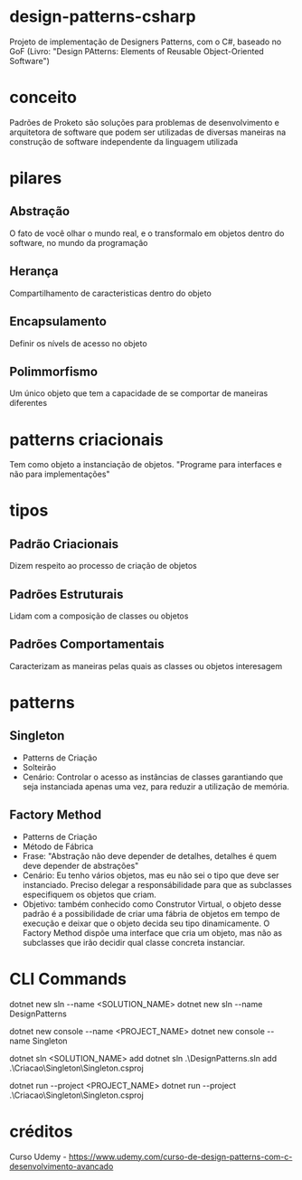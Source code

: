 # design-patterns-csharp
Projeto de implementação de Designers Patterns, com o C#, baseado no GoF (Livro: "Design PAtterns: Elements of Reusable Object-Oriented Software")

# conceito
Padrões de Proketo são soluções para problemas de desenvolvimento e arquitetora de software que podem ser utilizadas de diversas maneiras na construção de software independente da linguagem utilizada

# pilares
## Abstração
  O fato de você olhar o mundo real, e o transformalo em objetos dentro do software, no mundo da programação
## Herança
  Compartilhamento de caracteristicas dentro do objeto
## Encapsulamento
  Definir os nívels de acesso no objeto
## Polimmorfismo
  Um único objeto que tem a capacidade de se comportar de maneiras diferentes

# patterns criacionais
Tem como objeto a instanciação de objetos. "Programe para interfaces e não para implementações"

# tipos
## Padrão Criacionais
Dizem respeito ao processo de criação de objetos
## Padrões Estruturais
Lidam com a composição de classes ou objetos
## Padrões Comportamentais
Caracterizam as maneiras pelas quais as classes ou objetos interesagem 

# patterns
## Singleton
 - Patterns de Criação
 - Solteirão
 - Cenário: Controlar o acesso as instâncias de classes garantiando que seja instanciada apenas uma vez, para reduzir a utilização de memória.

 ## Factory Method
  - Patterns de Criação 
  - Método de Fábrica
  - Frase: "Abstração não deve depender de detalhes, detalhes é quem deve depender de abstrações"
  - Cenário: Eu tenho vários objetos, mas eu não sei o tipo que deve ser instanciado. Preciso delegar a responsábilidade para que as subclasses especifiquem os objetos que criam.
  - Objetivo: também conhecido como Construtor Virtual, o objeto desse padrão é a possibilidade de criar uma fábria de objetos em tempo de execução e deixar que o objeto decida seu tipo dinamicamente. O Factory Method dispõe uma interface que cria um objeto, mas não as subclasses que irão decidir qual classe concreta instanciar.





# CLI Commands
dotnet new sln --name <SOLUTION_NAME>
dotnet new sln --name DesignPatterns

dotnet new console --name <PROJECT_NAME>
dotnet new console --name Singleton

dotnet sln <SOLUTION_NAME> add <PROJECT>
dotnet sln .\DesignPatterns.sln add .\Criacao\Singleton\Singleton.csproj

dotnet run --project <PROJECT_NAME>
dotnet run --project .\Criacao\Singleton\Singleton.csproj

# créditos
Curso Udemy - https://www.udemy.com/curso-de-design-patterns-com-c-desenvolvimento-avancado
